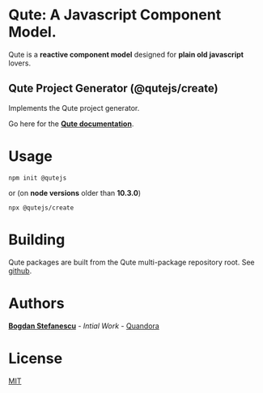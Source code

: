 # Qute: A Javascript Component Model.

Qute is a **reactive component model** designed for **plain old javascript** lovers.

## Qute Project Generator (@qutejs/create)

Implements the Qute project generator.

Go here for the **[Qute documentation](https://qutejs.org)**.

# Usage

```
npm init @qutejs
```

or (on **node versions** older than **10.3.0**)

```
npx @qutejs/create
```

# Building

Qute packages are built from the Qute multi-package repository root.
See [github](https://github.com/bstefanescu/qutejs).

# Authors

**[Bogdan Stefanescu](mailto:bogdan@quandora.com)** - *Intial Work* - [Quandora](https://quandora.com)

# License

[MIT](LICENSE)

